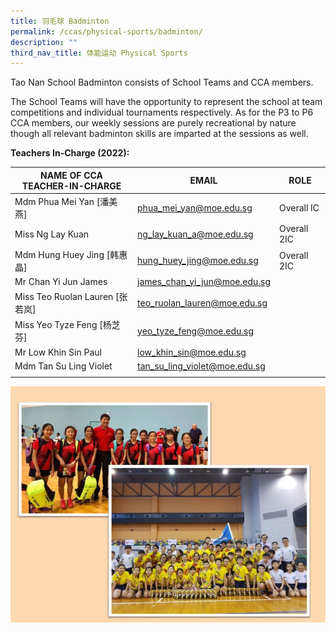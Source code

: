 ```yaml
---
title: 羽毛球 Badminton
permalink: /ccas/physical-sports/badminton/
description: ""
third_nav_title: 体能运动 Physical Sports
---
```



Tao Nan School Badminton consists of School Teams and CCA members.

The School Teams will have the opportunity to represent the school at team competitions and individual tournaments respectively. As for the P3 to P6 CCA members, our weekly sessions are purely recreational by nature though all relevant badminton skills are imparted at the sessions as well.

**Teachers In-Charge (2022):**

| NAME OF CCA<br>TEACHER-IN-CHARGE | EMAIL | ROLE |
|---|---|---|
| Mdm Phua Mei Yan [潘美燕] | phua_mei_yan@moe.edu.sg | Overall IC |
| Miss Ng Lay Kuan | ng_lay_kuan_a@moe.edu.sg | Overall 2IC |
| Mdm Hung Huey Jing [韩惠晶] | hung_huey_jing@moe.edu.sg | Overall 2IC |
| Mr Chan Yi Jun James | james_chan_yi_jun@moe.edu.sg |   |
| Miss Teo Ruolan Lauren [张若岚] | teo_ruolan_lauren@moe.edu.sg |   |
| Miss Yeo Tyze Feng [杨芝芬] | yeo_tyze_feng@moe.edu.sg |   |
| Mr Low Khin Sin Paul | low_khin_sin@moe.edu.sg |   |
| Mdm Tan Su Ling Violet | tan_su_ling_violet@moe.edu.sg |   |
| | | |

![](/images/Slide9.jpg)